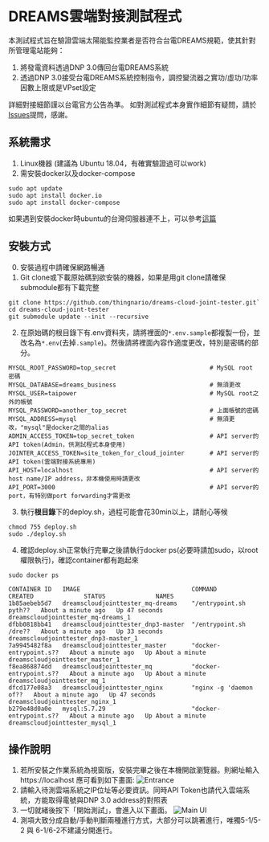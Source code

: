 # DREAMS雲端對接測試程式

本測試程式旨在驗證雲端太陽能監控業者是否符合台電DREAMS規範，使其針對所管理電站能夠：
1. 將發電資料透過DNP 3.0傳回台電DREAMS系統
2. 透過DNP 3.0接受台電DREAMS系統控制指令，調控變流器之實功/虛功/功率因數上限或是VPset設定

詳細對接細節謹以台電官方公告為準。
如對測試程式本身實作細節有疑問，請於[Issues](https://github.com/thingnario/dreams-cloud-joint-tester/issues)提問，感謝。

## 系統需求
1. Linux機器 (建議為 Ubuntu 18.04，有確實驗證過可以work)
2. 需安裝docker以及docker-compose
```
sudo apt update
sudo apt install docker.io
sudo apt install docker-compose
```
如果遇到安裝docker時ubuntu的台灣伺服器連不上，可以參考[這篇](https://dexter7311.pixnet.net/blog/post/27261462)

## 安裝方式
0. 安裝過程中請確保網路暢通
1. Git clone或下載原始碼到欲安裝的機器，如果是用git clone請確保submodule都有下載完整
```
git clone https://github.com/thingnario/dreams-cloud-joint-tester.git`
cd dreams-cloud-joint-tester
git submodule update --init --recursive
```
2. 在原始碼的根目錄下有.env資料夾，請將裡面的`*.env.sample`都複製一份，並改名為`*.env`(去掉`.sample`)。然後請將裡面內容作適度更改，特別是密碼的部分。
```
MYSQL_ROOT_PASSWORD=top_secret                          # MySQL root 密碼
MYSQL_DATABASE=dreams_business                          # 無須更改
MYSQL_USER=taipower                                     # MySQL root之外的帳號
MYSQL_PASSWORD=another_top_secret                       # 上面帳號的密碼
MYSQL_ADDRESS=mysql                                     # 無須更改，"mysql"是docker之間的alias
ADMIN_ACCESS_TOKEN=top_secret_token                     # API server的API token(Admin，供測試程式本身使用)
JOINTER_ACCESS_TOKEN=site_token_for_cloud_jointer       # API server的API token(雲端對接系統專用)
API_HOST=localhost                                      # API server的host name/IP address，非本機使用時請更改
API_PORT=3000                                           # API server的port，有特別做port forwarding才需更改
```
3. 執行**根目錄**下的deploy.sh，過程可能會花30min以上，請耐心等候
```
chmod 755 deploy.sh
sudo ./deploy.sh
```
4. 確認deploy.sh正常執行完畢之後請執行docker ps(必要時請加sudo，以root權限執行)，確認container都有跑起來
```
sudo docker ps
```
```
CONTAINER ID   IMAGE                               COMMAND                  CREATED              STATUS              NAMES
1b85aebeb5d7   dreamscloudjointtester_mq-dreams    "/entrypoint.sh pyth??   About a minute ago   Up 47 seconds       dreamscloudjointtester_mq-dreams_1
dfbb0818bb41   dreamscloudjointtester_dnp3-master  "/entrypoint.sh /dre??   About a minute ago   Up 33 seconds       dreamscloudjointtester_dnp3-master_1
7a9945482f8a   dreamscloudjointtester_master       "docker-entrypoint.s??   About a minute ago   Up About a minute   dreamscloudjointtester_master_1
f8ea868874dd   dreamscloudjointtester_mq           "docker-entrypoint.s??   About a minute ago   Up About a minute   dreamscloudjointtester_mq_1
dfcd177e08a3   dreamscloudjointtester_nginx        "nginx -g 'daemon of??   About a minute ago   Up 47 seconds       dreamscloudjointtester_nginx_1
b279e48d0a0e   mysql:5.7.29                        "docker-entrypoint.s??   About a minute ago   Up About a minute   dreamscloudjointtester_mysql_1
```

## 操作說明
1. 若所安裝之作業系統為視窗版，安裝完畢之後在本機開啟瀏覽器。則網址輸入https://localhost 應可看到如下畫面:
![Entrance](https://github.com/thingnario/dreams-cloud-joint-tester/raw/master/imgs/entrance.png)
2. 請輸入待測雲端系統之IP位址等必要資訊。同時API Token也請代入雲端系統，方能取得電號與DNP 3.0 address的對照表
3. 一切就緒後按下「開始測試」，會進入以下畫面。
![Main UI](https://github.com/thingnario/dreams-cloud-joint-tester/raw/master/imgs/main_ui.png)
4. 測項大致分成自動/手動判斷兩種進行方式，大部分可以跳著進行，唯獨5-1/5-2 與 6-1/6-2不建議分開進行。